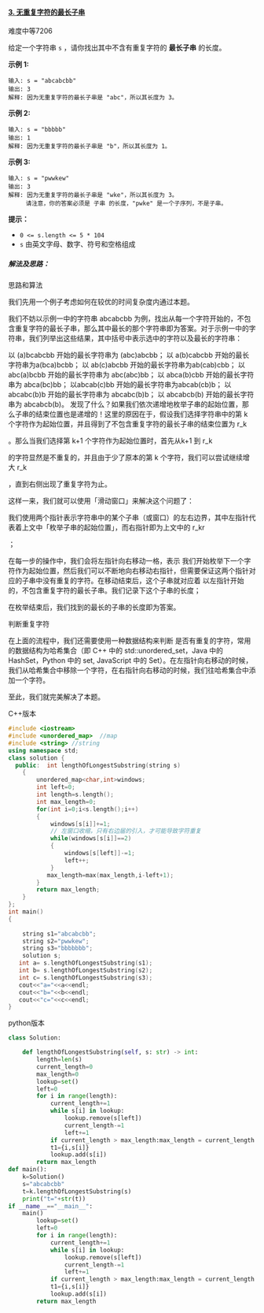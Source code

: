 #### [3. 无重复字符的最长子串](https://leetcode-cn.com/problems/longest-substring-without-repeating-characters/)

难度中等7206

给定一个字符串 `s` ，请你找出其中不含有重复字符的 **最长子串** 的长度。

 

**示例 1:**

```
输入: s = "abcabcbb"
输出: 3 
解释: 因为无重复字符的最长子串是 "abc"，所以其长度为 3。
```

**示例 2:**

```
输入: s = "bbbbb"
输出: 1
解释: 因为无重复字符的最长子串是 "b"，所以其长度为 1。
```

**示例 3:**

```
输入: s = "pwwkew"
输出: 3
解释: 因为无重复字符的最长子串是 "wke"，所以其长度为 3。
     请注意，你的答案必须是 子串 的长度，"pwke" 是一个子序列，不是子串。
```

 

**提示：**

- `0 <= s.length <= 5 * 104`
- `s` 由英文字母、数字、符号和空格组成

##### 解法及思路：

思路和算法

我们先用一个例子考虑如何在较优的时间复杂度内通过本题。

我们不妨以示例一中的字符串 abcabcbb 为例，找出从每一个字符开始的，不包含重复字符的最长子串，那么其中最长的那个字符串即为答案。对于示例一中的字符串，我们列举出这些结果，其中括号中表示选中的字符以及最长的字符串：

以 (a)bcabcbb 开始的最长字符串为 (abc)abcbb；
以 a(b)cabcbb 开始的最长字符串为a(bca)bcbb；
以 ab(c)abcbb 开始的最长字符串为ab(cab)cbb；
以 abc(a)bcbb 开始的最长字符串为 abc(abc)bb；
以 abca(b)cbb 开始的最长字符串为 abca(bc)bb；
以abcab(c)bb 开始的最长字符串为abcab(cb)b；
以abcabc(b)b 开始的最长字符串为 abcabc(b)b；
以 abcabcb(b) 开始的最长字符串为 abcabcb(b)。
发现了什么？如果我们依次递增地枚举子串的起始位置，那么子串的结束位置也是递增的！这里的原因在于，假设我们选择字符串中的第 k 个字符作为起始位置，并且得到了不包含重复字符的最长子串的结束位置为 r_k

 。那么当我们选择第 k+1 个字符作为起始位置时，首先从k+1 到 r_k


  的字符显然是不重复的，并且由于少了原本的第 k 个字符，我们可以尝试继续增大 r_k


 ，直到右侧出现了重复字符为止。

这样一来，我们就可以使用「滑动窗口」来解决这个问题了：

我们使用两个指针表示字符串中的某个子串（或窗口）的左右边界，其中左指针代表着上文中「枚举子串的起始位置」，而右指针即为上文中的 r_kr


 ；

在每一步的操作中，我们会将左指针向右移动一格，表示 我们开始枚举下一个字符作为起始位置，然后我们可以不断地向右移动右指针，但需要保证这两个指针对应的子串中没有重复的字符。在移动结束后，这个子串就对应着 以左指针开始的，不包含重复字符的最长子串。我们记录下这个子串的长度；

在枚举结束后，我们找到的最长的子串的长度即为答案。

判断重复字符

在上面的流程中，我们还需要使用一种数据结构来判断 是否有重复的字符，常用的数据结构为哈希集合（即 C++ 中的 std::unordered_set，Java 中的 HashSet，Python 中的 set, JavaScript 中的 Set）。在左指针向右移动的时候，我们从哈希集合中移除一个字符，在右指针向右移动的时候，我们往哈希集合中添加一个字符。

至此，我们就完美解决了本题。

C++版本

```C++
#include <iostream>
#include <unordered_map>  //map
#include <string> //string
using namespace std;
class solution {
  public:  int lengthOfLongestSubstring(string s)
    {
        unordered_map<char,int>windows;
        int left=0;
        int length=s.length();
        int max_length=0;
        for(int i=0;i<s.length();i++)
        {
            windows[s[i]]+=1;
            // 左窗口收缩，只有右边届的引入，才可能导致字符重复
            while(windows[s[i]]==2)
            {
                windows[s[left]]-=1;
                left++;
            }
           max_length=max(max_length,i-left+1);
        }
        return max_length;
    }
};
int main()
{
    
    string s1="abcabcbb";
    string s2="pwwkew";
    string s3="bbbbbbb";
    solution s;
   int a= s.lengthOfLongestSubstring(s1);
   int b= s.lengthOfLongestSubstring(s2);
   int c= s.lengthOfLongestSubstring(s3);
   cout<<"a="<<a<<endl;
   cout<<"b="<<b<<endl;
   cout<<"c="<<c<<endl;
}
```







python版本

```python
class Solution:

    def lengthOfLongestSubstring(self, s: str) -> int:
        length=len(s)
        current_length=0
        max_length=0
        lookup=set()
        left=0
        for i in range(length):
            current_length+=1
            while s[i] in lookup:
                lookup.remove(s[left])
                current_length-=1
                left+=1
            if current_length > max_length:max_length = current_length
            t1={i,s[i]}
            lookup.add(s[i])
        return max_length
def main():
    k=Solution()
    s="abcabcbb"
    t=k.lengthOfLongestSubstring(s)
    print("t="+str(t))
if __name__=="__main__":
    main()
        lookup=set()
        left=0
        for i in range(length):
            current_length+=1
            while s[i] in lookup:
                lookup.remove(s[left])
                current_length-=1
                left+=1
            if current_length > max_length:max_length = current_length
            t1={i,s[i]}
            lookup.add(s[i])
        return max_length

```

